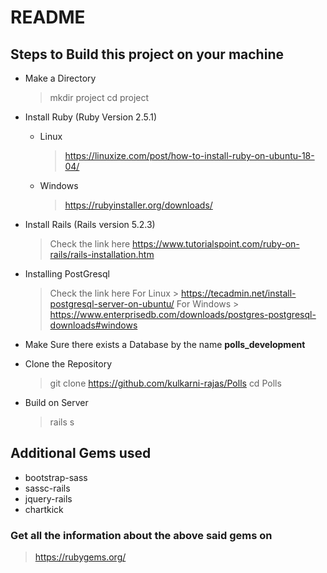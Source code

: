 # README

## Steps to Build this project on your machine

 * Make a Directory
    > mkdir project
    > cd project

 * Install Ruby (Ruby Version 2.5.1)
    * Linux
        > https://linuxize.com/post/how-to-install-ruby-on-ubuntu-18-04/
    * Windows
        > https://rubyinstaller.org/downloads/

 * Install Rails (Rails version 5.2.3)
    > Check the link here
    > https://www.tutorialspoint.com/ruby-on-rails/rails-installation.htm

 * Installing PostGresql
    > Check the link here
    > For Linux
        > https://tecadmin.net/install-postgresql-server-on-ubuntu/
    > For Windows
        > https://www.enterprisedb.com/downloads/postgres-postgresql-downloads#windows

 * Make Sure there exists a Database by the name **polls_development**

* Clone the Repository
    > git clone https://github.com/kulkarni-rajas/Polls
    > cd Polls

* Build on Server
    > rails s


## Additional Gems used

* bootstrap-sass
* sassc-rails
* jquery-rails
* chartkick

### Get all the information about the above said gems on
> https://rubygems.org/